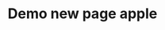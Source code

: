 ---
title: Demo new page apple

# Listing view
type: landing

# Optional header image (relative to `assets/media/` folder).
sections:
  - block: information
    content:
      title: Example Title
      text: |- 
        Lorem ipsum dolor sit amet, consectetur adipiscing elit. Sed neque elit, tristique placerat feugiat ac, facilisis vitae arcu. Proin eget egestas augue. Praesent ut sem nec arcu pellentesque aliquet. Duis dapibus diam vel metus tempus vulputate.Lorem ipsum dolor sit amet, consectetur adipiscing elit. Sed neque elit, tristique placerat feugiat ac, facilisis vitae arcu. Proin eget egestas augue. Praesent ut sem nec arcu pellentesque aliquet. Duis dapibus diam vel metus tempus vulputate.
      image:
        filename: example.jpg
---